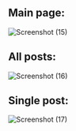 ## Main page:
![Screenshot (15)](https://github.com/Stanojoski02/django-projects/assets/97593843/fb993297-a9da-4b98-bcbe-008296887320)
## All posts:
![Screenshot (16)](https://github.com/Stanojoski02/django-projects/assets/97593843/427d459f-e002-4e8b-a18d-741f4edd6b1e)
## Single post: 
![Screenshot (17)](https://github.com/Stanojoski02/django-projects/assets/97593843/002d353d-94cd-4e10-96d8-fecda35bcc92)


